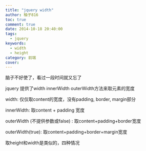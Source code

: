 ```yaml
---
title: "jquery width"
author: 柚子816
toc: true
comment: true
date: 2014-10-18 20:40:00
tags: 
  - jquery
keywords:
  - width
  - height
category: 前端
cover: 
---
```


脑子不好使了，看过一段时间就又忘了

jquery 提供了width innerWidth outerWidth方法来取元素的宽度

width: 仅仅取content的宽度，没有padding, border, margin部分

innerWidth: 取content + padding 宽度

outerWidth (不提供参数或false) : 取content+padding+border宽度

outerWidth(true): 取content+padding+border+margin宽度

取height和width是类似的，四种情况

